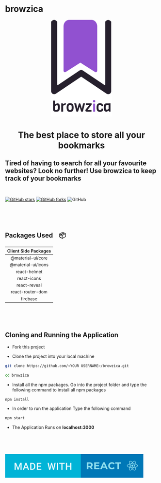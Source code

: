 # browzica


<p align="center">
<img alt="browzica" src="./src/assets/images/svg/logo.svg" width="200px" />
</p>

<h1 align="center">The best place to store all your bookmarks</h1>

## Tired of having to search for all your favourite websites? Look no further! Use browzica to keep track of your bookmarks

<br>

[![GitHub stars](https://img.shields.io/github/stars/Gayathry17/browzica?color=ff69b4&style=flatsquare)](https://github.com/Gayathry17/browzica/stargazers)
[![GitHub forks](https://img.shields.io/github/forks/Gayathry17/browzica?color=blueviolet&style=flatsquare)](https://github.com/Gayathry17/browzica/network)
![GitHub](https://img.shields.io/github/license/Gayathry17/browzica)




<br><br><br>

## Packages Used &nbsp;&nbsp; :package:

| Client Side Packages  |
| :-------------: |
| @material-ui/core  |
| @material-ui/icons  |
| react-helmet  |
| react-icons  |
| react-reveal |
| react-router-dom  |
| firebase  |




<br><br><br>

## Cloning and Running the Application 

- Fork this project

- Clone the project into your local machine

```bash
git clone https://github.com/<YOUR USERNAME>/browzica.git
```

```bash
cd browzica
```
- Install all the npm packages. Go into the project folder and type the following command to install all npm packages

```bash
npm install
```

- In order to run the application Type the following command

```bash
npm start
```

- The Application Runs on **localhost:3000**

<br><br><br>

<img alt="browzica" src="./src/assets/images/svg/Made-with-react.svg" />
